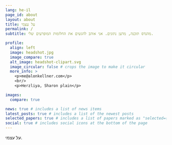 ```yaml
---
lang: he-il
page_id: about
layout: about
title: על עצמי
permalink: /
subtitle: מהנדס תוכנה, מדען נתונים. אני אוהב להגשים את החלומות המופרעים שלי.

profile:
  align: left
  image: headshot.jpg
  image_compare: true
  alt_image: headshot-clipart.svg
  image_circular: false # crops the image to make it circular
  more_info: >
    <p>me@alonkellner.com</p>
    <br/>
    <p>Herzliya, Sharon plain</p>

images:
  compare: true

news: true # includes a list of news items
latest_posts: true # includes a list of the newest posts
selected_papers: true # includes a list of papers marked as "selected={true}"
social: true # includes social icons at the bottom of the page
---
```


על עצמי.
